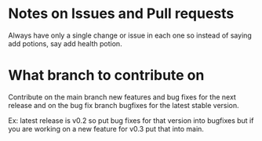 <h1> Notes on Issues and Pull requests </h1>
Always have only a single change or issue in each one so instead of saying add potions, say add health potion.


<h1/>What branch to contribute on</h1>
Contribute on the main branch new features and bug fixes for the next release and on the bug fix branch bugfixes for the latest stable version.

Ex: latest release is v0.2 so put bug fixes for that version into bugfixes but if you are working on a new feature for v0.3 put that into main.
